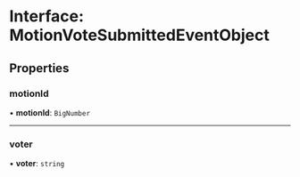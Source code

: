 # Interface: MotionVoteSubmittedEventObject

## Properties

### motionId

• **motionId**: `BigNumber`

___

### voter

• **voter**: `string`
